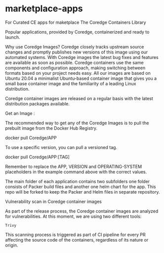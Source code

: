 # marketplace-apps
For Curated CE apps for maketplace
The Coredge Containers Library

Popular applications, provided by Coredge, containerized and ready to launch.


Why use Coredge Images?
Coredge closely tracks upstream source changes and promptly publishes new versions of this image using our automated systems. With Coredge images the latest bug fixes and features are available as soon as possible.
Coredge containers use the same components and configuration approach, making switching between formats based on your project needs easy.
 All our images are based on Ubuntu 20.04 a minimalist Ubuntu-based container image that gives you a small base container image and the familiarity of a leading Linux distribution.

 Coredge container images are released on a regular basis with the latest distribution packages available.

Get an Image :


The recommended way to get any of the Coredge Images is to pull the prebuilt image from the Docker Hub Registry.

docker pull Coredge/APP

To use a specific version, you can pull a versioned tag.

docker pull Coredge/APP:[TAG]


Remember to replace the APP, VERSION and OPERATING-SYSTEM placeholders in the example command above with the correct values.



The main folder of each application contains two subfolders  one folder consists of Packer build files and another one helm chart for the app.
This repo will be forked to keep the Packer and Helm files in separate repository.
   
    
Vulnerability scan in Coredge container images

As part of the release process, the Coredge container images are analyzed for vulnerabilities. At this moment, we are using two different tools:

    Trivy


This scanning process is triggered as part of CI pipeline for every PR affecting the source code of the containers, regardless of its nature or origin.
